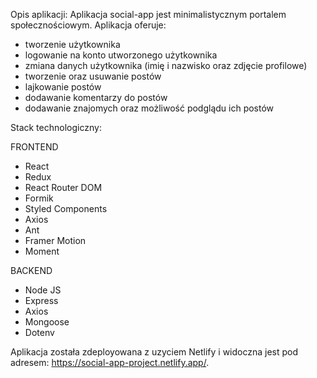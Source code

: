 Opis aplikacji:
Aplikacja social-app jest minimalistycznym portalem społecznościowym. Aplikacja oferuje:
- tworzenie użytkownika
- logowanie na konto utworzonego użytkownika
- zmiana danych użytkownika (imię i nazwisko oraz zdjęcie profilowe)
- tworzenie oraz usuwanie postów
- lajkowanie postów
- dodawanie komentarzy do postów
- dodawanie znajomych oraz możliwość podglądu ich postów

Stack technologiczny:

FRONTEND
- React
- Redux
- React Router DOM
- Formik
- Styled Components
- Axios
- Ant
- Framer Motion
- Moment


BACKEND
- Node JS
- Express
- Axios
- Mongoose
- Dotenv

Aplikacja została zdeployowana z uzyciem Netlify i widoczna jest pod adresem: https://social-app-project.netlify.app/.

